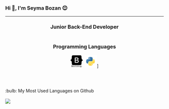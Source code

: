 ### Hi 👋, I'm Seyma Bozan 😊
<hr>
<h3 align="center"><b>Junior Back-End Developer</b></h3>

<h3 align="center"><br>Programming Languages</h3>

<p align="center">
<img src="https://raw.githubusercontent.com/devicons/devicon/master/icons/bootstrap/bootstrap-plain-wordmark.svg" alt="bootstrap" width="40" height="40"/>
 <img alt="bootstrap" width="40" height="40" src="https://raw.githubusercontent.com/github/explore/cebd63002168a05a6a642f309227eefeccd92950/topics/python/python.png" />]
</p>

<br><br>
  
<summary>:bulb:  My Most Used Languages on Github </summary><br>
<img src="https://github-readme-stats.vercel.app/api/top-langs/?username=seymabozan&layout=compact" >


